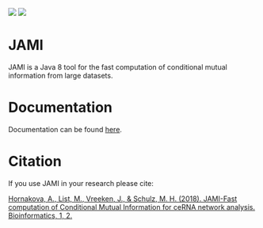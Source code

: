 <p float="left">
  <img src = "https://travis-ci.org/SchulzLab/JAMI.svg?branch=master"/>
  <img src = "https://readthedocs.org/projects/jami/badge/?version=latest"/>
</p>

# JAMI 

JAMI is a Java 8 tool for the fast computation of conditional mutual information from large datasets.

# Documentation

Documentation can be found [here](http://jami.readthedocs.io/en/latest/index.html).

# Citation

If you use JAMI in your research please cite:

[Hornakova, A., List, M., Vreeken, J., & Schulz, M. H. (2018). JAMI-Fast computation of Conditional Mutual Information for ceRNA network analysis. Bioinformatics, 1, 2.](https://doi.org/10.1093/bioinformatics/bty221)
